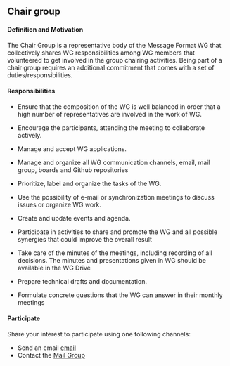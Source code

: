 ## Chair group

#### Definition and Motivation

The Chair Group is a representative body of the Message Format WG that collectively shares WG responsibilities among WG members that volunteered to get involved in the group chairing activities. Being part of a chair group requires an additional commitment that comes with a set of duties/responsibilities.

#### Responsibilities

- Ensure that the composition of the WG is well balanced in order that a high number of representatives are involved in the work of WG.

- Encourage the participants, attending the meeting to collaborate actively.

- Manage and accept WG applications.

- Manage and organize all WG communication channels, email, mail group, boards and Github repositories
  
- Prioritize, label and organize the tasks of the WG.

- Use the possibility of e-mail or  synchronization meetings to discuss issues or organize WG work.

- Create and update events and agenda.

- Participate in activities to share and promote the WG and all possible synergies that could improve the overall result

- Take care of the minutes of the meetings, including recording of all decisions. The minutes and presentations given in WG should be available in the WG Drive

- Prepare technical drafts and documentation.
  
- Formulate concrete questions that the WG can answer in their monthly meetings

#### Participate

Share your interest to participate using one following channels:

- Send an email [email](mailto:message-format-wg@chromium.org)
- Contact the [Mail Group](https://groups.google.com/a/chromium.org/forum/#!forum/message-format-wg)
